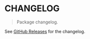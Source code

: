 # CHANGELOG

> Package changelog.

See [GitHub Releases](https://github.com/stdlib-js/stats-base-mediansorted/releases) for the changelog.